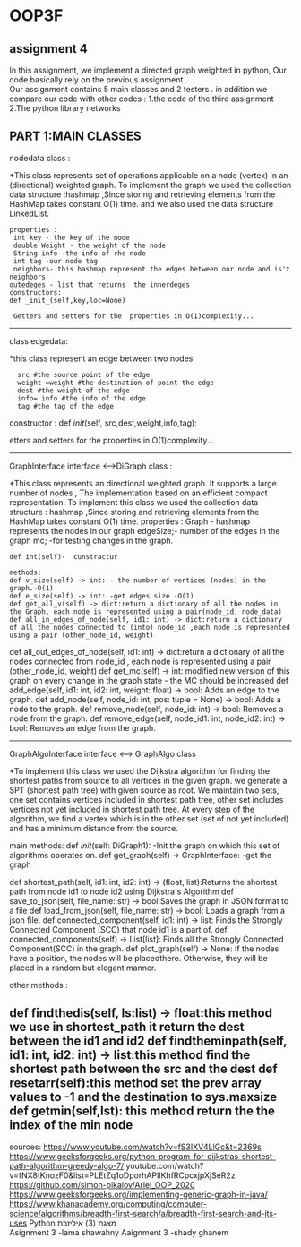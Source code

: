 # OOP3F
assignment 4
--------------------------------------------------------------
In this assignment, we implement a  directed graph weighted in python, 
Our code basically rely on the previous assignment .   
Our assignment contains  5 main classes and 2 testers .
in addition we compare our  code with other codes : 
1.the  code of the third  assignment  
2.The python library networks   

  PART 1:MAIN CLASSES
--------------------------------------------------------------------------------------------------------------------------------------------------------------
nodedata class :

*This class represents set of operations applicable on a node (vertex) in an (directional) weighted graph.
To implement the graph we used the  collection data structure :hashmap ,Since storing and retrieving elements from the HashMap takes constant O(1) time.
 and we also used the data structure LinkedList.

    properties :
     int key - the key of the node
     double Weight - the weight of the node
     String info -the info of rhe node
     int tag -our node tag
     neighbors- this hashmap represent the edges between our node and is't neighbors
    outedeges - list that returns  the innerdeges
    constructors:
    def _init_(self,key,loc=None)
     
     Getters and setters for the  properties in O(1)complexity...

  --------------------------------------------------------------------------------------------------------------------------------------------------------------
  class edgedata:

*this class represent an edge between two nodes

      src #the source point of the edge
      weight =weight #the destination of point the edge
      dest #the weight of the edge
      info= info #the info of the edge
      tag #the tag of the edge
constructor :
    def _init_(self, src,dest,weight,info,tag):
        
etters and setters for the  properties in O(1)complexity...

-----------------------------------------------------------------------------------------------------------------------------------------------------------------------
 GraphInterface interface  <-->DiGraph class :

 *This class represents an directional weighted graph. It supports a large number of nodes , The implementation  based on an efficient compact representation.
  To implement this class we used the  collection data structure : hashmap ,Since storing and retrieving elements from the HashMap takes constant O(1) time.
   properties :
     Graph - hashmap represents the nodes in our graph
     edgeSize;-  number of the edges in the graph
     mc; -for testing changes in the graph.
 
    def int(self)-  cunstractur

    methods:                                                 
    def v_size(self) -> int: - the number of vertices (nodes) in the graph.-O(1)
    def e_size(self) -> int: -get edges size -O(1)
    def get_all_v(self) -> dict:return a dictionary of all the nodes in the Graph, each node is represented using a pair(node_id, node_data)
    def all_in_edges_of_node(self, id1: int) -> dict:return a dictionary of all the nodes connected to (into) node_id ,each node is represented using a pair (other_node_id, weight)
   def all_out_edges_of_node(self, id1: int) -> dict:return a dictionary of all the nodes connected from node_id , each node is represented using a pair (other_node_id, weight)
    def get_mc(self) -> int: modified new version of this graph on every change in the graph state - the MC should be increased
    def add_edge(self, id1: int, id2: int, weight: float) -> bool: Adds an edge to the graph.
    def add_node(self, node_id: int, pos: tuple = None) -> bool:  Adds a node to the graph.
    def remove_node(self, node_id: int) -> bool: Removes a node from the graph.
    def remove_edge(self, node_id1: int, node_id2: int) -> bool: Removes an edge from the graph.

---------------------------------------------------------------------------------------------------------------------------------------------------------------------------------------------

  GraphAlgoInterface interface  <--> GraphAlgo class 

*To implement this class we used the Dijkstra  algorithm for finding the shortest paths from source to all vertices in the given graph.
 we generate a SPT (shortest path tree) with given source as root. We maintain two sets, one set contains vertices included in shortest path tree, other set includes vertices not yet included in shortest path tree. At every step of the algorithm, we find a vertex which is in the other set (set of not yet included) and has a minimum distance from the source.


  main methods:
   def _init_(self: DiGraph1): -Init the graph on which this set of algorithms operates on.
   def get_graph(self) -> GraphInterface: -get the graph 

   def shortest_path(self, id1: int, id2: int) -> (float, list):Returns the shortest path from node id1 to node id2 using Dijkstra's Algorithm
   def save_to_json(self, file_name: str) -> bool:Saves the graph in JSON format to a file
   def load_from_json(self, file_name: str) -> bool: Loads a graph from a json file.
   def connected_component(self, id1: int) -> list: Finds the Strongly Connected Component (SCC) that node id1 is a part of.
   def connected_components(self) -> List[list]: Finds all the Strongly Connected Component(SCC) in the graph.
   def plot_graph(self) -> None:  If the nodes have a position, the nodes will be placedthere.
   Otherwise, they will be placed in a random but elegant manner.

   other methods :

   def findthedis(self, ls:list) -> float:this method we use in shortest_path it return the dest between the id1 and id2
   def findtheminpath(self, id1: int, id2: int) -> list:this method find the shortest path between the src and the dest
   def resetarr(self):this method set the prev array values to -1 and the destination to sys.maxsize
   def getmin(self,lst): this method return the the index of the min node
---------------------------------------------------------------------------------------------------------------------------------------------------------------------------------------------

sources:
https://www.youtube.com/watch?v=fS3IXV4LlGc&t=2369s
https://www.geeksforgeeks.org/python-program-for-dijkstras-shortest-path-algorithm-greedy-algo-7/
youtube.com/watch?v=fNX8tKnozF0&list=PLEtZq1oDporhAPIlKhfRCpcxjpXjSeR2z
https://github.com/simon-pikalov/Ariel_OOP_2020
https://www.geeksforgeeks.org/implementing-generic-graph-in-java/
https://www.khanacademy.org/computing/computer-science/algorithms/breadth-first-search/a/breadth-first-search-and-its-uses
Python מצגת (3) איליזבת   
Asignment 3 -lama shawahny 
Aaignment 3 -shady ghanem  

